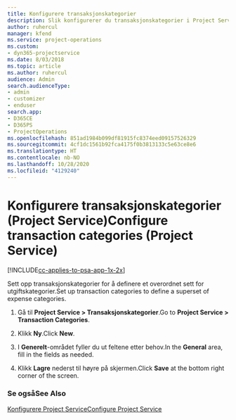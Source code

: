 ```yaml
---
title: Konfigurere transaksjonskategorier
description: Slik konfigurerer du transaksjonskategorier i Project Service
author: ruhercul
manager: kfend
ms.service: project-operations
ms.custom:
- dyn365-projectservice
ms.date: 8/03/2018
ms.topic: article
ms.author: ruhercul
audience: Admin
search.audienceType:
- admin
- customizer
- enduser
search.app:
- D365CE
- D365PS
- ProjectOperations
ms.openlocfilehash: 851ad1984b099df81915fc8374eed09157526329
ms.sourcegitcommit: 4cf1dc1561b92fca4175f0b3813133c5e63ce8e6
ms.translationtype: HT
ms.contentlocale: nb-NO
ms.lasthandoff: 10/28/2020
ms.locfileid: "4129240"
---
```

# <a name="configure-transaction-categories-project-service"></a><span data-ttu-id="16e22-103">Konfigurere transaksjonskategorier (Project Service)</span><span class="sxs-lookup"><span data-stu-id="16e22-103">Configure transaction categories (Project Service)</span></span>

[!INCLUDE[cc-applies-to-psa-app-1x-2x](../includes/cc-applies-to-psa-app-1x-2x.md)]

<span data-ttu-id="16e22-104">Sett opp transaksjonskategorier for å definere et overordnet sett for utgiftskategorier.</span><span class="sxs-lookup"><span data-stu-id="16e22-104">Set up transaction categories to define a superset of expense categories.</span></span>  
  
1.  <span data-ttu-id="16e22-105">Gå til **Project Service > Transaksjonskategorier**.</span><span class="sxs-lookup"><span data-stu-id="16e22-105">Go to **Project Service > Transaction Categories**.</span></span>  
  
2.  <span data-ttu-id="16e22-106">Klikk **Ny**.</span><span class="sxs-lookup"><span data-stu-id="16e22-106">Click **New**.</span></span>  
  
3.  <span data-ttu-id="16e22-107">I **Generelt**-området fyller du ut feltene etter behov.</span><span class="sxs-lookup"><span data-stu-id="16e22-107">In the **General** area, fill in the fields as needed.</span></span>  
  
4.  <span data-ttu-id="16e22-108">Klikk **Lagre** nederst til høyre på skjermen.</span><span class="sxs-lookup"><span data-stu-id="16e22-108">Click **Save** at the bottom right corner of the screen.</span></span>  
  
### <a name="see-also"></a><span data-ttu-id="16e22-109">Se også</span><span class="sxs-lookup"><span data-stu-id="16e22-109">See Also</span></span>  
 [<span data-ttu-id="16e22-110">Konfigurere Project Service</span><span class="sxs-lookup"><span data-stu-id="16e22-110">Configure Project Service</span></span>](../psa/configure.md)
